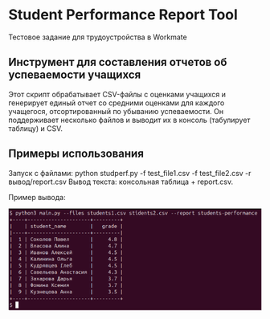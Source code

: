 # Student Performance Report Tool
Тестовое задание для трудоустройства в Workmate

## Инструмент для составления отчетов об успеваемости учащихся

Этот скрипт обрабатывает CSV-файлы с оценками учащихся и генерирует единый отчет со средними оценками для каждого учащегося, отсортированный по убыванию успеваемости. Он поддерживает несколько файлов и выводит их в консоль (табулирует таблицу) и CSV.

## Примеры использования
Запуск с файлами:
python studperf.py -f test_file1.csv -f test_file2.csv -r вывод/report.csv
Вывод текста: консольная таблица + report.csv.

Пример вывода:

![output-example](https://raw.githubusercontent.com/Haxmann/student-performance/master/.github/images/output_example.png)
